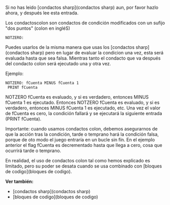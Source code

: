 Si no has leido [condactos sharp](condactos sharp) aun, por favor hazlo ahora, y después lee esta entrada.

Los condactoscolon son condactos de condición modificados con un sufijo "dos puntos" (colon en ingléS) 

`NOTZERO:`

Puedes usarlos de la misma manera que usas los [condactos sharp](condactos sharp) pero en lugar de evaluar la condicion una vez, esta será evaluada hasta que sea falsa. Mientras tanto el condacto que va después del condacto colon será ejecutado una y otra vez.

Ejemplo:

```
NOTZERO: fCuenta MINUS fCuenta 1
 PRINT fCuenta
```

NOTZERO fCuenta es evaluado, y si es verdadero, entonces MINUS fCuenta 1 es ejecutado. Entonces NOTZERO fCuenta es evaluado, y si es verdadero, entonces MINUS fCuenta 1 es ejecutado, etc. Una vez el valor de fCuenta es cero, la condición fallará y se ejecutará la siguiente entrada (PRINT fCuenta).

Importante: cuando usamos condactos colon, debemos asegurarnos de que la acción tras la condición, tarde o temprano hará la condición falsa, porque de oto modo el juego entraría en un bucle sin fín. En el ejemplo anterior el flag fCuenta es decrementado hasta que llega a cero, cosa que ocurrirá tarde o temprano.

En realidad, el uso de condactos colon tal como hemos explicado es limitado, pero su poder se desata cuando se usa combinado con [bloques de codigo](bloques de codigo).

**Ver también:**

* [condactos sharp](condactos sharp)
* [bloques de codigo](bloques de codigo)